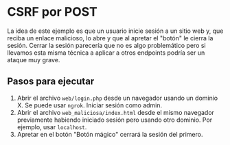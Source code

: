 # CSRF por POST

La idea de este ejemplo es que un usuario inicie sesión a un sitio web y, que reciba un enlace malicioso, lo abre y que al apretar el "botón" le cierra la sesión.
Cerrar la sesión parecería que no es algo problemático pero si llevamos esta misma técnica a aplicar a otros endpoints podría ser un ataque muy grave.

## Pasos para ejecutar
1. Abrir el archivo `web/login.php` desde un navegador usando un dominio X. Se puede usar `ngrok`. Iniciar sesión como admin.  
2. Abrir el archivo `web_maliciosa/index.html` desde el mismo navegador previamente habiendo iniciado sesión pero usando otro dominio. Por ejemplo, usar `localhost`.  
3. Apretar en el botón "Botón mágico" cerrará la sesión del primero.  

